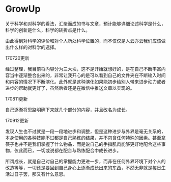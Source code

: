 # GrowUp

关于科学和对科学的看法，汇聚而成的书与文章，预计能够详细论述科学是什么，科学的创新是什么，科学的转折点是什么。

由此得到对科学的评价和对个人所处科学位置的，而不仅仅是人云亦云我们应该做出什么样的对科学的选择。

170720更新

经过整理，我目前将内容分为三大块，这不是开始就想好的，是在自己不断丰富内容当中逐渐整合出来的，非常让我开心的是可以看到自己的文件夹在不断输入时间和内容的情况下不断演化。此外就是这种演化如果能初步给别人带来进步动力或者进步的帮助就更好了，虽然后者还是在微信中推送文章以实现的。

170811更新

自己逐渐将思路明确下来就几个部分的内容，并且改名为成长。

170912更新

发现人生也不过就是一段一段地进步和调整，但是这种进步与外界是毫无关系的，本身使用的各种技能不过都是自己熟练的结果，并不包含任何特殊的因素。甚至拿筷子也并不是我们掌握了什么物品，而是说自己的手指肌肉能够更好地配合这些事物，仅此而已，一切或说都在配合与熟练配合中成长进步。

所谓成长，就是自己对自己的掌握能力更进一步，而非在任何外界环境下对个人的改造等等，一切还是要回到自己身心上逐渐成长出来的东西，不然无非就是每日生活过日子罢，那又有什么意思。

